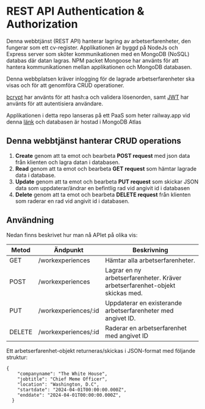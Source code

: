 # REST API Authentication & Authorization

Denna webbtjänst (REST API) hanterar lagring av arbetserfarenheter, den fungerar som ett cv-register. Applikationen är byggd på NodeJs och Express server som sköter kommunikationen med en MongoDB (NoSQL) databas där datan lagras. NPM packet Mongoose har använts för att hantera kommunikationen mellan applikationen och MongoDB databasen.

Denna webbplatsen kräver inlogging för de lagrade arbetserfarenheter ska visas och för att genomföra CRUD operationer. 

[bcrypt](https://www.npmjs.com/package/bcrypt) har använts för att hash:a och validera lösenorden, samt [JWT](https://jwt.io/) har använts för att autentisiera användare. 

Applikationen i detta repo lanseras på ett PaaS som heter railway.app vid denna [länk](https://auth-production-afa2.up.railway.app/) och databasen är hostad i MongoDB Atlas

## Denna webbtjänst hanterar CRUD operations 
1. **Create** genom att ta emot och bearbeta **POST request** med json data från klienten och lagra datan i databasen.
2. **Read** genom att ta emot och bearbeta **GET request** som hämtar lagrade data i database.
3. **Update** genom att ta emot och bearbeta **PUT request** som skickar JSON data som uppdaterar/ändrar en befintlig rad vid angivit id i databasen
4. **Delete** genom att ta emot och bearbeta **DELETE request** från klienten som raderar en rad vid angivit id i databasen.

## Användning
Nedan finns beskrivet hur man nå APIet på olika vis:

|Metod  |Ändpunkt             |Beskrivning                                                                      |
|-------|---------------------|---------------------------------------------------------------------------------|
|GET    |/workexperiences     |Hämtar alla arbetserfarenheter.                                                  |
|POST   |/workexperiences     |Lagrar en ny arbetserfarenheter. Kräver arbetserfarenhet-objekt skickas med.     |
|PUT    |/workexperiences/:id |Uppdaterar en existerande arbetserfarenheter med angivet ID.                     |
|DELETE |/workexperiences/:id |Raderar en arbetserfarenhet med angivet ID                                       |

Ett arbetserfarenhet-objekt returneras/skickas i JSON-format med följande struktur:
```
{
    "companyname": "The White House",
    "jobtitle": "Chief Meme Officer",
    "location": "Washington, D.C",
    "startdate": "2024-04-01T00:00:00.000Z",
    "enddate": "2024-04-01T00:00:00.000Z",
  }
```
